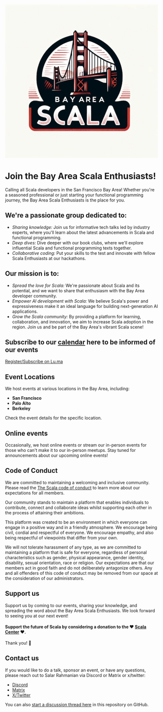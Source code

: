 ![](BayAreaScala.jpeg)

# Join the Bay Area Scala Enthusiasts!

Calling all Scala developers in the San Francisco Bay Area! Whether you're a seasoned professional or just starting your functional programming journey, the Bay Area Scala Enthusiasts is the place for you.

## We're a passionate group dedicated to:

- *Sharing knowledge:* Join us for informative tech talks led by industry experts, where you'll learn about the latest advancements in Scala and functional programming.
- *Deep dives:* Dive deeper with our book clubs, where we'll explore influential Scala and functional programming texts together.
- *Collaborative coding:* Put your skills to the test and innovate with fellow Scala Enthusiasts at our hackathons.

## Our mission is to:

- *Spread the love for Scala:* We're passionate about Scala and its potential, and we want to share that enthusiasm with the Bay Area developer community.
- *Empower AI development with Scala:* We believe Scala's power and expressiveness make it an ideal language for building next-generation AI applications.
- *Grow the Scala community:* By providing a platform for learning, collaboration, and innovation, we aim to increase Scala adoption in the region.
Join us and be part of the Bay Area's vibrant Scala scene!

## Subscribe to our [calendar](https://lu.ma/scala) here to be informed of our events

[Register/Subscribe on Lu.ma](https://lu.ma/scala)

## Event Locations

We host events at various locations in the Bay Area, including:

- **San Francisco**
- **Palo Alto**
- **Berkeley**

Check the event details for the specific location.

## Online events

Occasionally, we host online events or stream our in-person events for those who can't make it to our in-person meetups. Stay tuned for announcements about our upcoming online events!

## Code of Conduct

We are committed to maintaining a welcoming and inclusive community. Please read the [The Scala code of conduct](https://www.scala-lang.org/conduct/) to learn more about our expectations for all members.

Our community stands to maintain a platform that enables individuals to contribute, connect and collaborate ideas whilst supporting each other in the process of attaining their ambitions.

This platform was created to be an environment in which everyone can engage in a positive way and in a friendly atmosphere. We encourage being civil, cordial and respectful of everyone. We encourage empathy, and also being respectful of viewpoints that differ from your own.

We will not tolerate harassment of any type, as we are committed to maintaining a platform that is safe for everyone, regardless of personal characteristics such as gender, physical appearance, gender identity, disability, sexual orientation, race or religion. Our expectations are that our members act in good faith and do not deliberately antagonize others. Any and all offenders of this code of conduct may be removed from our space at the consideration of our administrators.

## Support us

Support us by coming to our events, sharing your knowledge, and spreading the word about the Bay Area Scala Enthusiasts. We look forward to seeing you at our next event!

#### Support the future of Scala by considering a donation to the ❤️ [Scala Center](https://scala.epfl.ch/donate.html) ❤️.

Thank you! 🙏

## Contact us

If you would like to do a talk, sponsor an event, or have any questions, please reach out to Salar Rahmanian via Discord or Matrix or x/twitter:

- [Discord](https://discord.com/users/softinio)
- [Matrix](https://matrix.to/#/@softinio:matrix.org)
- [X/Twitter](https://twitter.com/SalarRahmanian)

You can also [start a discussion thread here](https://github.com/softinio/BayAreaScala/discussions/1) in this repository on GitHub.
